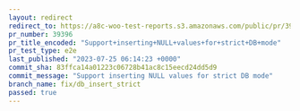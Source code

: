 ```yaml
---
layout: redirect
redirect_to: https://a8c-woo-test-reports.s3.amazonaws.com/public/pr/39396/e2e/index.html
pr_number: 39396
pr_title_encoded: "Support+inserting+NULL+values+for+strict+DB+mode"
pr_test_type: e2e
last_published: "2023-07-25 06:14:23 +0000"
commit_sha: 83ffca14a01223c06728b41ac8c15eecd24dd5d9
commit_message: "Support inserting NULL values for strict DB mode"
branch_name: fix/db_insert_strict
passed: true
---
```

